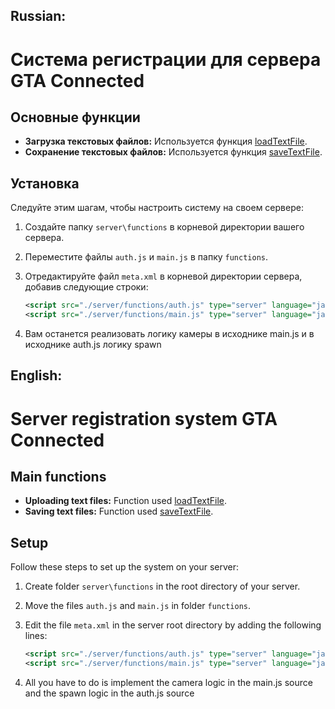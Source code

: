 
## Russian:

# Система регистрации для сервера GTA Connected

## Основные функции

- **Загрузка текстовых файлов:** Используется функция [loadTextFile](https://wiki.gtaconnected.com/loadTextFile).
- **Сохранение текстовых файлов:** Используется функция [saveTextFile](https://wiki.gtaconnected.com/saveTextFile).

## Установка

Следуйте этим шагам, чтобы настроить систему на своем сервере:

1. Создайте папку `server\functions` в корневой директории вашего сервера.

2. Переместите файлы `auth.js` и `main.js` в папку `functions`.

3. Отредактируйте файл `meta.xml` в корневой директории сервера, добавив следующие строки:

   ```xml
   <script src="./server/functions/auth.js" type="server" language="javascript" />
   <script src="./server/functions/main.js" type="server" language="javascript" />

4. Вам останется реализовать логику камеры в исходнике main.js и в исходнике auth.js логику spawn

   

## English:

# Server registration system GTA Connected

## Main functions

- **Uploading text files:** Function used [loadTextFile](https://wiki.gtaconnected.com/loadTextFile).
- **Saving text files:** Function used [saveTextFile](https://wiki.gtaconnected.com/saveTextFile).

## Setup

Follow these steps to set up the system on your server:

1. Create folder `server\functions` in the root directory of your server.

2. Move the files `auth.js` and `main.js` in folder `functions`.

3. Edit the file `meta.xml` in the server root directory by adding the following lines:

   ```xml
   <script src="./server/functions/auth.js" type="server" language="javascript" />
   <script src="./server/functions/main.js" type="server" language="javascript" />

4. All you have to do is implement the camera logic in the main.js source and the spawn logic in the auth.js source
